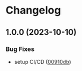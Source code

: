 # Changelog

## 1.0.0 (2023-10-10)

### Bug Fixes

- setup CI/CD ([00910db](https://github.com/liblaf/tetgen/commit/00910db5fb89e1cb70a923dc74c052b692d6403b))
